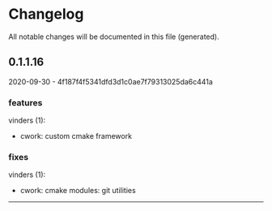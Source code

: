 # Changelog
All notable changes will be documented in this file (generated).

## 0.1.1.16
2020-09-30 - 4f187f4f5341dfd3d1c0ae7f79313025da6c441a
### features
vinders (1):
* cwork: custom cmake framework
### fixes
vinders (1):
* cwork: cmake modules: git utilities

---
